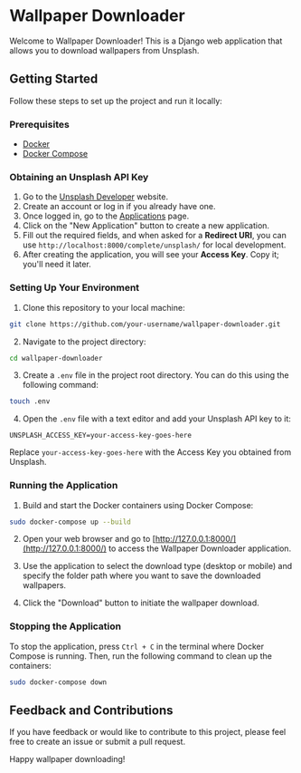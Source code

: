 # Wallpaper Downloader

Welcome to Wallpaper Downloader! This is a Django web application that allows you to download wallpapers from Unsplash.

## Getting Started

Follow these steps to set up the project and run it locally:

### Prerequisites

- [Docker](https://docs.docker.com/get-docker/)
- [Docker Compose](https://docs.docker.com/compose/install/)

### Obtaining an Unsplash API Key

1. Go to the [Unsplash Developer](https://unsplash.com/developers) website.
2. Create an account or log in if you already have one.
3. Once logged in, go to the [Applications](https://unsplash.com/oauth/applications) page.
4. Click on the "New Application" button to create a new application.
5. Fill out the required fields, and when asked for a **Redirect URI**, you can use `http://localhost:8000/complete/unsplash/` for local development.
6. After creating the application, you will see your **Access Key**. Copy it; you'll need it later.

### Setting Up Your Environment

1. Clone this repository to your local machine:

```bash
git clone https://github.com/your-username/wallpaper-downloader.git
```

2. Navigate to the project directory:

```bash
cd wallpaper-downloader
```

3. Create a `.env` file in the project root directory. You can do this using the following command:

```bash
touch .env
```

4. Open the `.env` file with a text editor and add your Unsplash API key to it:

```env
UNSPLASH_ACCESS_KEY=your-access-key-goes-here
```

Replace `your-access-key-goes-here` with the Access Key you obtained from Unsplash.

### Running the Application

1. Build and start the Docker containers using Docker Compose:

```bash
sudo docker-compose up --build
```

2. Open your web browser and go to [http://127.0.0.1:8000/](http://127.0.0.1:8000/) to access the Wallpaper Downloader application.

3. Use the application to select the download type (desktop or mobile) and specify the folder path where you want to save the downloaded wallpapers.

4. Click the "Download" button to initiate the wallpaper download.

### Stopping the Application

To stop the application, press `Ctrl + C` in the terminal where Docker Compose is running. Then, run the following command to clean up the containers:

```bash
sudo docker-compose down
```

## Feedback and Contributions

If you have feedback or would like to contribute to this project, please feel free to create an issue or submit a pull request.

Happy wallpaper downloading!
